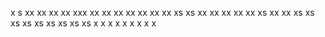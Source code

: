 x
s
xx
xx
xx
xx
xxx
xx
xx
xx
xx
xx
xx
xx
xs
xs
xx
xx
xx
xx
xx
xs
xx
xx
xs
xs
xs
xs
xs
xs
xs
xs
xs
x
x
x
x
x
x
x
x
x
